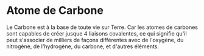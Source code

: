 # Atome de Carbone

Le Carbone est à la base de toute vie sur Terre. Car les atomes de carbones sont
capables de créer jusque 4 liaisons covalentes, ce qui signifie qu'il peut
s'associer de milliers de façons différentes avec de l'oxygène, du nitrogène, de
l'hydrogène, du carbone, et d'autres éléments.
